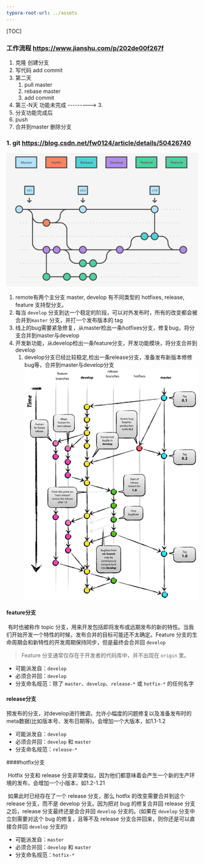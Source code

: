 ```yaml
---
typora-root-url: ../assets
---
```


[TOC]



### 工作流程   https://www.jianshu.com/p/202de00f267f

1. 克隆    创建分支  
2. 写代码    add   commit
3. 第二天
   1. pull master
   2. rebase  master
   3. add commit
4. 第三-N天  功能未完成   --------->  3.
5. 分支功能完成后
6. push
7. 合并到master 删除分支  

### 1. git   https://blog.csdn.net/fw0124/article/details/50426740

![img](/../版本控制工具/assets/20151230174636677)

1. remote有两个主分支  master, develop   有不同类型的 hotfixes, release, feature 支持型分支。
2. 每当 `develop` 分支到达一个稳定的阶段，可以对外发布时，所有的改变都会被合并到`master` 分支，并打一个发布版本的 tag
3. 线上的bug需要紧急修复，从master检出一条hotfixes分支，修复bug，将分支合并到master与develop
4. 开发新功能，从develop检出一条feature分支，开发功能模块，将分支合并到develop
   1. develop分支已经比较稳定,检出一条release分支，准备发布新版本修修bug等，合并到master与develop分支
![img](/../版本控制工具/assets/20151229145702928)

#### feature分支

​	有时也被称作 topic 分支，用来开发包括即将发布或远期发布的新的特性。当我们开始开发一个特性的时候，发布合并的目标可能还不太确定。Feature 分支的生命周期会和新特性的开发周期保持同步，但是最终会合并回 `develop` 

> Feature 分支通常仅存在于开发者的代码库中，并不出现在 `origin` 里。

- 可能派发自：`develop`
- 必须合并回：`develop`
- 分支命名规范：除了 `master`、`develop`、`release-*` 或 `hotfix-*` 的任何名字

#### release分支

​	预发布的分支，对develop进行微调，允许小幅度的问题修复以及准备发布时的meta数据(比如版本号、发布日期等)。会增加一个大版本，如1.1-1.2

- 可能派发自：`develop`
- 必须合并回：`develop` 和 `master`
- 分支命名规范：`release-*`

####hotfix分支

​	Hotfix 分支和 release 分支非常类似，因为他们都意味着会产生一个新的生产环境的发布，会增加一个小版本，如1.2-1.21

​	如果此时已经存在了一个 release 分支，那么 hotfix 的改变需要合并到这个 release 分支，而不是 develop 分支。因为把对 bug 的修复合并回 release 分支之后，release 分支最终还是会合并回 `develop` 分支的。(如果在 `develop` 分支中立刻需要对这个 bug 的修复，且等不及 release 分支合并回来，则你还是可以直接合并回 `develop` 分支的)

- 可能派发自：`master`
- 必须合并回：`develop` 和 `master`
- 分支命名规范：`hotfix-*`

